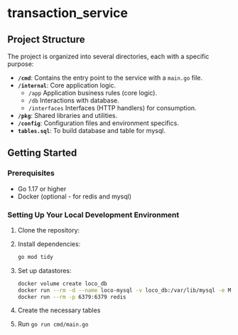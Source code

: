 # transaction_service

## Project Structure

The project is organized into several directories, each with a specific purpose:

- **`/cmd`**: Contains the entry point to the service with a `main.go` file.
- **`/internal`**: Core application logic.
    - `/app`        Application business rules (core logic).
    - `/db`      Interactions with database.
    - `/interfaces`  Interfaces (HTTP handlers) for consumption.
- **`/pkg`**: Shared libraries and utilities.
- **`/config`**: Configuration files and environment specifics.
- **`tables.sql`**: To build  database and  table for mysql.

## Getting Started

### Prerequisites

- Go 1.17 or higher
- Docker (optional - for redis and mysql)

### Setting Up Your Local Development Environment

1. Clone the repository:

2. Install dependencies:
    ```bash
    go mod tidy
    ```

3. Set up datastores:
    ```bash
    docker volume create loco_db
    docker run --rm -d --name loco-mysql -v loco_db:/var/lib/mysql -e MYSQL_ROOT_PASSWORD=root1234 -p 3306:3306 mysql
    docker run --rm -p 6379:6379 redis
    ```
    
4. Create the necessary tables

5. Run `go run cmd/main.go` 